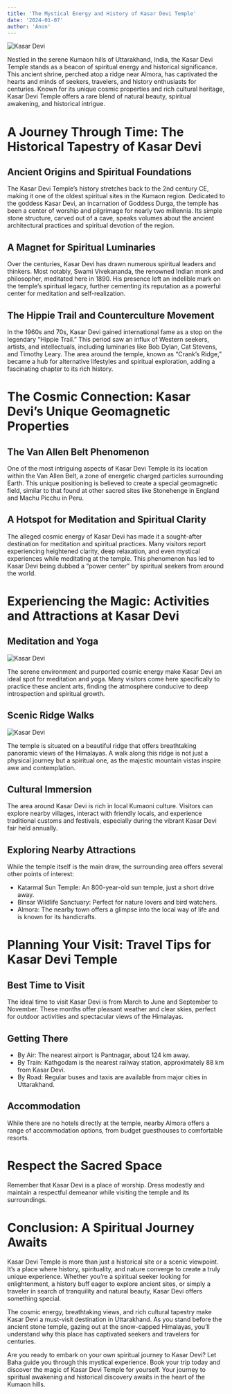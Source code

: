```yaml
---
title: 'The Mystical Energy and History of Kasar Devi Temple'
date: '2024-01-07'
author: 'Anon'
---
```


![Kasar Devi](https://raw.githubusercontent.com/mapmymap/baha-assets/refs/heads/main/images/trek/plan/kasardeviviabhimtal/kasardeviviabhimtal_banner.png)

Nestled in the serene Kumaon hills of Uttarakhand, India, the Kasar Devi
Temple stands as a beacon of spiritual energy and historical
significance. This ancient shrine, perched atop a ridge near Almora, has
captivated the hearts and minds of seekers, travelers, and history
enthusiasts for centuries. Known for its unique cosmic properties and
rich cultural heritage, Kasar Devi Temple offers a rare blend of natural
beauty, spiritual awakening, and historical intrigue.

# A Journey Through Time: The Historical Tapestry of Kasar Devi

## Ancient Origins and Spiritual Foundations

The Kasar Devi Temple’s history stretches back to the 2nd century CE,
making it one of the oldest spiritual sites in the Kumaon region.
Dedicated to the goddess Kasar Devi, an incarnation of Goddess Durga,
the temple has been a center of worship and pilgrimage for nearly two
millennia. Its simple stone structure, carved out of a cave, speaks
volumes about the ancient architectural practices and spiritual devotion
of the region.

## A Magnet for Spiritual Luminaries

Over the centuries, Kasar Devi has drawn numerous spiritual leaders and
thinkers. Most notably, Swami Vivekananda, the renowned Indian monk and
philosopher, meditated here in 1890. His presence left an indelible mark
on the temple’s spiritual legacy, further cementing its reputation as a
powerful center for meditation and self-realization.

## The Hippie Trail and Counterculture Movement

In the 1960s and 70s, Kasar Devi gained international fame as a stop on
the legendary “Hippie Trail.” This period saw an influx of Western
seekers, artists, and intellectuals, including luminaries like Bob
Dylan, Cat Stevens, and Timothy Leary. The area around the temple, known
as “Crank’s Ridge,” became a hub for alternative lifestyles and
spiritual exploration, adding a fascinating chapter to its rich history.

# The Cosmic Connection: Kasar Devi’s Unique Geomagnetic Properties

## The Van Allen Belt Phenomenon

One of the most intriguing aspects of Kasar Devi Temple is its location
within the Van Allen Belt, a zone of energetic charged particles
surrounding Earth. This unique positioning is believed to create a
special geomagnetic field, similar to that found at other sacred sites
like Stonehenge in England and Machu Picchu in Peru.

## A Hotspot for Meditation and Spiritual Clarity

The alleged cosmic energy of Kasar Devi has made it a sought-after
destination for meditation and spiritual practices. Many visitors report
experiencing heightened clarity, deep relaxation, and even mystical
experiences while meditating at the temple. This phenomenon has led to
Kasar Devi being dubbed a “power center” by spiritual seekers from
around the world.

# Experiencing the Magic: Activities and Attractions at Kasar Devi

## Meditation and Yoga

![Kasar Devi](https://raw.githubusercontent.com/mapmymap/baha-assets/refs/heads/main/images/trek/plan/kasardeviviabhimtal/kasardeviviabhimtal_detail5.png)

The serene environment and purported cosmic energy make Kasar Devi an
ideal spot for meditation and yoga. Many visitors come here specifically
to practice these ancient arts, finding the atmosphere conducive to deep
introspection and spiritual growth.

## Scenic Ridge Walks

![Kasar Devi](https://raw.githubusercontent.com/mapmymap/baha-assets/refs/heads/main/images/trek/plan/kasardeviviabhimtal/kasardeviviabhimtal_detail4.png)

The temple is situated on a beautiful ridge that offers breathtaking
panoramic views of the Himalayas. A walk along this ridge is not just a
physical journey but a spiritual one, as the majestic mountain vistas
inspire awe and contemplation.

## Cultural Immersion

The area around Kasar Devi is rich in local Kumaoni culture. Visitors
can explore nearby villages, interact with friendly locals, and
experience traditional customs and festivals, especially during the
vibrant Kasar Devi fair held annually.

## Exploring Nearby Attractions

While the temple itself is the main draw, the surrounding area offers
several other points of interest:

- Katarmal Sun Temple: An 800-year-old sun temple, just a short drive
  away.
- Binsar Wildlife Sanctuary: Perfect for nature lovers and bird
  watchers.
- Almora: The nearby town offers a glimpse into the local way of life
  and is known for its handicrafts.

# Planning Your Visit: Travel Tips for Kasar Devi Temple

## Best Time to Visit

The ideal time to visit Kasar Devi is from March to June and September
to November. These months offer pleasant weather and clear skies,
perfect for outdoor activities and spectacular views of the Himalayas.

## Getting There

- By Air: The nearest airport is Pantnagar, about 124 km away.
- By Train: Kathgodam is the nearest railway station, approximately 88
  km from Kasar Devi.
- By Road: Regular buses and taxis are available from major cities in
  Uttarakhand.

## Accommodation

While there are no hotels directly at the temple, nearby Almora offers a
range of accommodation options, from budget guesthouses to comfortable
resorts.

# Respect the Sacred Space

Remember that Kasar Devi is a place of worship. Dress modestly and
maintain a respectful demeanor while visiting the temple and its
surroundings.

# Conclusion: A Spiritual Journey Awaits

Kasar Devi Temple is more than just a historical site or a scenic
viewpoint. It’s a place where history, spirituality, and nature converge
to create a truly unique experience. Whether you’re a spiritual seeker
looking for enlightenment, a history buff eager to explore ancient
sites, or simply a traveler in search of tranquility and natural beauty,
Kasar Devi offers something special.

The cosmic energy, breathtaking views, and rich cultural tapestry make
Kasar Devi a must-visit destination in Uttarakhand. As you stand before
the ancient stone temple, gazing out at the snow-capped Himalayas,
you’ll understand why this place has captivated seekers and travelers
for centuries.

Are you ready to embark on your own spiritual journey to Kasar Devi? Let
Baha guide you through this mystical experience. Book your trip today
and discover the magic of Kasar Devi Temple for yourself. Your journey
to spiritual awakening and historical discovery awaits in the heart of
the Kumaon hills.
